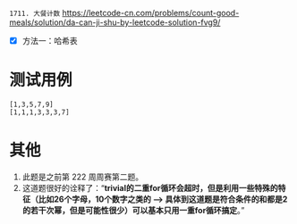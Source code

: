
`1711. 大餐计数` https://leetcode-cn.com/problems/count-good-meals/solution/da-can-ji-shu-by-leetcode-solution-fvg9/
- [x] 方法一：哈希表

# 测试用例

```
[1,3,5,7,9]
[1,1,1,3,3,3,7]
```

# 其他

1. 此题是之前第 222 周周赛第二题。
2. 这道题很好的诠释了：“**trivial的二重for循环会超时，但是利用一些特殊的特征（比如26个字母，10个数字之类的  -->  具体到这道题是符合条件的和都是2的若干次幂，但是可能性很少）可以基本只用一重for循环搞定**。”
